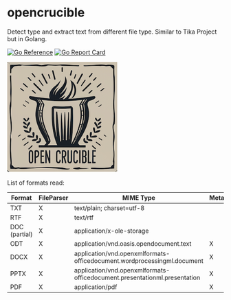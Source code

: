 # opencrucible
Detect type and extract text from different file type. Similar to Tika Project but in Golang.

[![Go Reference](https://pkg.go.dev/badge/github.com/vytek/opencrucible.svg)](https://pkg.go.dev/github.com/vytek/opencrucible)
[![Go Report Card](https://goreportcard.com/badge/github.com/vytek/opencrucible)](https://goreportcard.com/report/github.com/vytek/opencrucible)

![Logo OpenCrucible](https://github.com/Vytek/opencrucible/blob/main/doc/OpenCrucibleLogoResize.png)

List of formats read:

| Format  | FileParser | MIME Type | Metadata |
| ------------- | ------------- | ------------- | ------------- |
| TXT | X  | text/plain; charset=utf-8 | |
| RTF | X | text/rtf | |
| DOC (partial) | X | application/x-ole-storage | |
| ODT | X | application/vnd.oasis.opendocument.text | X |
| DOCX  | X  | application/vnd.openxmlformats-officedocument.wordprocessingml.document | X |
| PPTX | X | application/vnd.openxmlformats-officedocument.presentationml.presentation | X |
| PDF | X | application/pdf | X |
